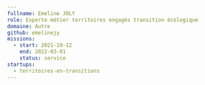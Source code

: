 ```yaml
---
fullname: Emeline JOLY
role: Experte métier territoires engagés transition écologique
domaine: Autre
github: emelinejy
missions:
  - start: 2021-10-12
    end: 2022-03-01
    status: service
startups:
  - territoires-en-transitions
---
```



